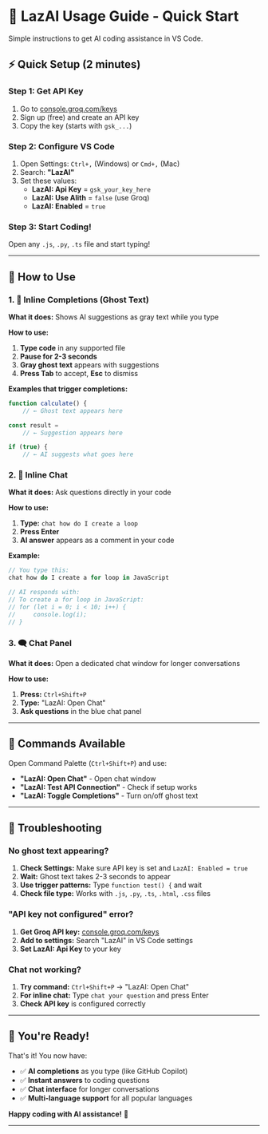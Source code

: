 # 🚀 LazAI Usage Guide - Quick Start

Simple instructions to get AI coding assistance in VS Code.

## ⚡ Quick Setup (2 minutes)

### Step 1: Get API Key
1. Go to [console.groq.com/keys](https://console.groq.com/keys)
2. Sign up (free) and create an API key
3. Copy the key (starts with `gsk_...`)

### Step 2: Configure VS Code
1. Open Settings: `Ctrl+,` (Windows) or `Cmd+,` (Mac)
2. Search: **"LazAI"**
3. Set these values:
   - **LazAI: Api Key** = `gsk_your_key_here`
   - **LazAI: Use Alith** = `false` (use Groq)
   - **LazAI: Enabled** = `true`

### Step 3: Start Coding!
Open any `.js`, `.py`, `.ts` file and start typing!

---

## 🎯 How to Use

### 1. 👻 Inline Completions (Ghost Text)

**What it does:** Shows AI suggestions as gray text while you type

**How to use:**
1. **Type code** in any supported file
2. **Pause for 2-3 seconds**
3. **Gray ghost text** appears with suggestions
4. **Press Tab** to accept, **Esc** to dismiss

**Examples that trigger completions:**
```javascript
function calculate() {
    // ← Ghost text appears here

const result = 
    // ← Suggestion appears here

if (true) {
    // ← AI suggests what goes here
```

### 2. 💬 Inline Chat

**What it does:** Ask questions directly in your code

**How to use:**
1. **Type:** `chat how do I create a loop`
2. **Press Enter**
3. **AI answer** appears as a comment in your code

**Example:**
```javascript
// You type this:
chat how do I create a for loop in JavaScript

// AI responds with:
// To create a for loop in JavaScript:
// for (let i = 0; i < 10; i++) {
//     console.log(i);
// }
```

### 3. 🗨️ Chat Panel

**What it does:** Open a dedicated chat window for longer conversations

**How to use:**
1. **Press:** `Ctrl+Shift+P`
2. **Type:** "LazAI: Open Chat"
3. **Ask questions** in the blue chat panel

---

## 🔧 Commands Available

Open Command Palette (`Ctrl+Shift+P`) and use:

- **"LazAI: Open Chat"** - Open chat window
- **"LazAI: Test API Connection"** - Check if setup works
- **"LazAI: Toggle Completions"** - Turn on/off ghost text

---

## 🐛 Troubleshooting

### No ghost text appearing?
1. **Check Settings:** Make sure API key is set and `LazAI: Enabled = true`
2. **Wait:** Ghost text takes 2-3 seconds to appear
3. **Use trigger patterns:** Type `function test() {` and wait
4. **Check file type:** Works with `.js`, `.py`, `.ts`, `.html`, `.css` files

### "API key not configured" error?
1. **Get Groq API key:** [console.groq.com/keys](https://console.groq.com/keys)
2. **Add to settings:** Search "LazAI" in VS Code settings
3. **Set LazAI: Api Key** to your key

### Chat not working?
1. **Try command:** `Ctrl+Shift+P` → "LazAI: Open Chat"
2. **For inline chat:** Type `chat your question` and press Enter
3. **Check API key** is configured correctly

---

## 🎊 You're Ready!

That's it! You now have:
- ✅ **AI completions** as you type (like GitHub Copilot)
- ✅ **Instant answers** to coding questions
- ✅ **Chat interface** for longer conversations
- ✅ **Multi-language support** for all popular languages

**Happy coding with AI assistance!** 🚀

---

